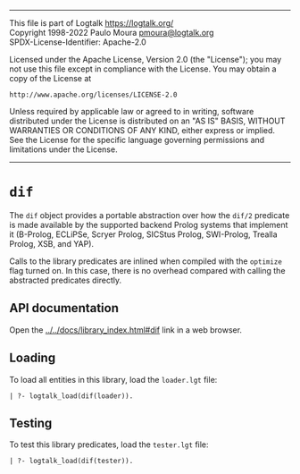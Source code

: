 ________________________________________________________________________

This file is part of Logtalk <https://logtalk.org/>  
Copyright 1998-2022 Paulo Moura <pmoura@logtalk.org>  
SPDX-License-Identifier: Apache-2.0

Licensed under the Apache License, Version 2.0 (the "License");
you may not use this file except in compliance with the License.
You may obtain a copy of the License at

    http://www.apache.org/licenses/LICENSE-2.0

Unless required by applicable law or agreed to in writing, software
distributed under the License is distributed on an "AS IS" BASIS,
WITHOUT WARRANTIES OR CONDITIONS OF ANY KIND, either express or implied.
See the License for the specific language governing permissions and
limitations under the License.
________________________________________________________________________


`dif`
=====

The `dif` object provides a portable abstraction over how the `dif/2`
predicate is made available by the supported backend Prolog systems
that implement it (B-Prolog, ECLiPSe, Scryer Prolog, SICStus Prolog,
SWI-Prolog, Trealla Prolog, XSB, and YAP).

Calls to the library predicates are inlined when compiled with the
`optimize` flag turned on. In this case, there is no overhead compared
with calling the abstracted predicates directly.


API documentation
-----------------

Open the [../../docs/library_index.html#dif](../../docs/library_index.html#dif)
link in a web browser.


Loading
-------

To load all entities in this library, load the `loader.lgt` file:

	| ?- logtalk_load(dif(loader)).


Testing
-------

To test this library predicates, load the `tester.lgt` file:

	| ?- logtalk_load(dif(tester)).
